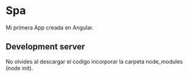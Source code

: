 # Spa

Mi primera App creada en Angular.

## Development server

No olvides al descargar el codigo incorporar la carpeta node_modules (node init).